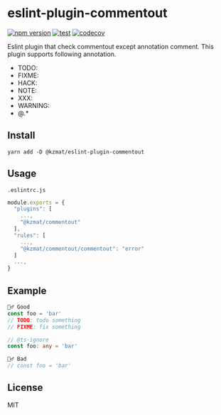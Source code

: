 # eslint-plugin-commentout

[![npm version](https://badge.fury.io/js/%40kzmat%2Feslint-plugin-commentout.svg)](https://badge.fury.io/js/%40kzmat%2Feslint-plugin-commentout.svg)
[![test](https://github.com/kzmat/eslint-plugin-commentout/actions/workflows/test.yaml/badge.svg)](https://github.com/kzmat/eslint-plugin-commentout/actions/workflows/test.yaml)
[![codecov](https://codecov.io/gh/kzmat/eslint-plugin-commentout/branch/master/graph/badge.svg?token=FVZHVNM64S)](https://codecov.io/gh/kzmat/eslint-plugin-commentout)

Eslint plugin that check commentout except annotation comment.
This plugin supports following annotation.

- TODO:
- FIXME:
- HACK:
- NOTE:
- XXX:
- WARNING:
- @.\*

## Install

```
yarn add -D @kzmat/eslint-plugin-commentout
```

## Usage

`.eslintrc.js`

```js
module.exports = {
  "plugins": [
    ...,
    "@kzmat/commentout"
  ],
  "rules": [
    ...,
    "@kzmat/commentout/commentout": "error"
  ]
  ...,
}
```

## Example

```ts
🙆‍♂️ Good
const foo = 'bar'
// TODO: todo something
// FIXME: fix something

// @ts-ignore
const foo: any = 'bar'

🙅‍♂️ Bad
// const foo = 'bar'
```

## License

MIT
